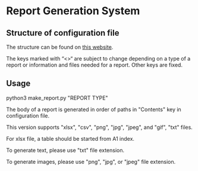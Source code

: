 # Report Generation System
## Structure of configuration file
The structure can be found on [this website](https://docs.google.com/document/d/1DFicfIuy7iggjPIS65WqtmdJV2QZALjv8J8KcCrN0po/edit).

The keys marked with “<>“ are subject to change depending on a type of a report or information and files needed for a report.
Other keys are fixed.

## Usage
python3 make_report.py "REPORT TYPE"

The body of a report is generated in order of paths in "Contents" key in configuration file.

This version supports "xlsx", "csv", "png", "jpg", "jpeg", and "gif", "txt" files.

For xlsx file, a table should be started from A1 index.

To generate text, please use "txt" file extension.

To generate images, please use "png", "jpg", or "jpeg" file extension.